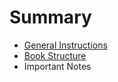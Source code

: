 # Summary

* [General Instructions](general_instructions.md)
* [Book Structure](book_structure.md)
* Important Notes

